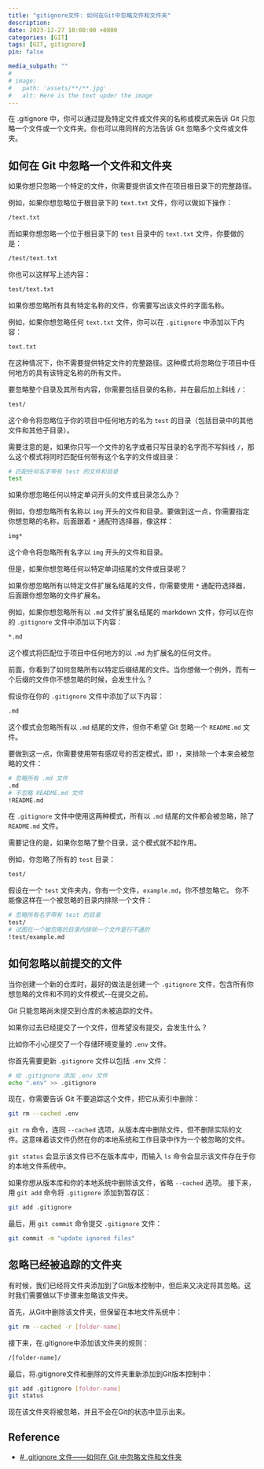 ```yaml
---
title: "gitignore文件: 如何在Git中忽略文件和文件夹"
description: 
date: 2023-12-27 10:00:00 +0800
categories: [GIT]
tags: [GIT, gitignore]
pin: false

media_subpath: ""
#
# image:
#   path: 'assets/**/**.jpg'
#   alt: Here is the text upder the image
---
```


在 .gitignore 中，你可以通过提及特定文件或文件夹的名称或模式来告诉 Git 只忽略一个文件或一个文件夹。你也可以用同样的方法告诉 Git 忽略多个文件或文件夹。

## 如何在 Git 中忽略一个文件和文件夹

如果你想只忽略一个特定的文件，你需要提供该文件在项目根目录下的完整路径。

例如，如果你想忽略位于根目录下的 `text.txt` 文件，你可以做如下操作：
```bash
/text.txt
```

而如果你想忽略一个位于根目录下的 `test` 目录中的 `text.txt` 文件，你要做的是：
```bash
/test/text.txt
```

你也可以这样写上述内容：
```bash
test/text.txt
```

如果你想忽略所有具有特定名称的文件，你需要写出该文件的字面名称。

例如，如果你想忽略任何 `text.txt` 文件，你可以在 `.gitignore` 中添加以下内容：
```bash
text.txt
```

在这种情况下，你不需要提供特定文件的完整路径。这种模式将忽略位于项目中任何地方的具有该特定名称的所有文件。

要忽略整个目录及其所有内容，你需要包括目录的名称，并在最后加上斜线 `/`：
```bash
test/
```

这个命令将忽略位于你的项目中任何地方的名为 `test` 的目录（包括目录中的其他文件和其他子目录）。

需要注意的是，如果你只写一个文件的名字或者只写目录的名字而不写斜线 `/`，那么这个模式将同时匹配任何带有这个名字的文件或目录：

```bash
# 匹配任何名字带有 test 的文件和目录
test
```

如果你想忽略任何以特定单词开头的文件或目录怎么办？

例如，你想忽略所有名称以 `img` 开头的文件和目录。要做到这一点，你需要指定你想忽略的名称，后面跟着 `*` 通配符选择器，像这样：
```bash
img*
```

这个命令将忽略所有名字以 `img` 开头的文件和目录。

但是，如果你想忽略任何以特定单词结尾的文件或目录呢？

如果你想忽略所有以特定文件扩展名结尾的文件，你需要使用 `*` 通配符选择器，后面跟你想忽略的文件扩展名。

例如，如果你想忽略所有以 `.md` 文件扩展名结尾的 markdown 文件，你可以在你的 `.gitignore` 文件中添加以下内容：
```bash
*.md
```
这个模式将匹配位于项目中任何地方的以 `.md` 为扩展名的任何文件。

前面，你看到了如何忽略所有以特定后缀结尾的文件。当你想做一个例外，而有一个后缀的文件你不想忽略的时候，会发生什么？

假设你在你的 `.gitignore` 文件中添加了以下内容：
```bash
.md
```

这个模式会忽略所有以 `.md` 结尾的文件，但你不希望 Git 忽略一个 `README.md` 文件。

要做到这一点，你需要使用带有感叹号的否定模式，即 `!`，来排除一个本来会被忽略的文件：
```bash
# 忽略所有 .md 文件
.md
# 不忽略 README.md 文件
!README.md
```
在 `.gitignore` 文件中使用这两种模式，所有以 `.md` 结尾的文件都会被忽略，除了 `README.md` 文件。

需要记住的是，如果你忽略了整个目录，这个模式就不起作用。

例如，你忽略了所有的 `test` 目录：
```bash
test/
```
假设在一个 `test` 文件夹内，你有一个文件，`example.md`，你不想忽略它。
你不能像这样在一个被忽略的目录内排除一个文件：
```bash
# 忽略所有名字带有 test 的目录
test/
# 试图在一个被忽略的目录内排除一个文件是行不通的
!test/example.md
```

## 如何忽略以前提交的文件
当你创建一个新的仓库时，最好的做法是创建一个 `.gitignore` 文件，包含所有你想忽略的文件和不同的文件模式--在提交之前。

Git 只能忽略尚未提交到仓库的未被追踪的文件。

如果你过去已经提交了一个文件，但希望没有提交，会发生什么？

比如你不小心提交了一个存储环境变量的 `.env` 文件。

你首先需要更新 `.gitignore` 文件以包括 `.env` 文件：
```bash
# 给 .gitignore 添加 .env 文件
echo ".env" >> .gitignore
```

现在，你需要告诉 Git 不要追踪这个文件，把它从索引中删除：
```bash
git rm --cached .env
```

`git rm` 命令，连同 `--cached` 选项，从版本库中删除文件，但不删除实际的文件。这意味着该文件仍然在你的本地系统和工作目录中作为一个被忽略的文件。

`git status` 会显示该文件已不在版本库中，而输入 `ls` 命令会显示该文件存在于你的本地文件系统中。

如果你想从版本库和你的本地系统中删除该文件，省略 `--cached` 选项。
接下来，用 `git add` 命令将 `.gitignore` 添加到暂存区：
```bash
git add .gitignore
```

最后，用 `git commit` 命令提交 `.gitignore` 文件：
```bash
git commit -m "update ignored files"
```

## 忽略已经被追踪的文件夹
有时候，我们已经将文件夹添加到了Git版本控制中，但后来又决定将其忽略。这时我们需要做以下步骤来忽略该文件夹。

首先，从Git中删除该文件夹，但保留在本地文件系统中：
```bash
git rm --cached -r [folder-name]
```

接下来，在.gitignore中添加该文件夹的规则：
```bash
/[folder-name]/
```

最后，将.gitignore文件和删除的文件夹重新添加到Git版本控制中：
```bash
git add .gitignore [folder-name]
git status
```

现在该文件夹将被忽略，并且不会在Git的状态中显示出来。

## Reference
- [# .gitignore 文件——如何在 Git 中忽略文件和文件夹](https://www.freecodecamp.org/chinese/news/gitignore-file-how-to-ignore-files-and-folders-in-git/)
